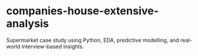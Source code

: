 # companies-house-extensive-analysis
Supermarket case study using Python, EDA, predictive modelling, and real-world interview-based insights.

